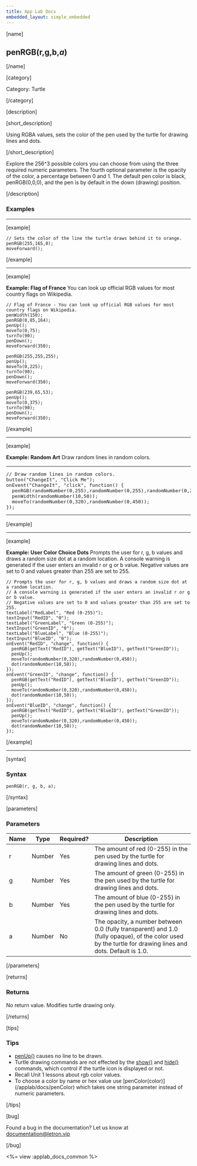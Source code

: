 ```yaml
---
title: App Lab Docs
embedded_layout: simple_embedded
---
```


[name]

## penRGB(r,g,b,*a*)

[/name]


[category]

Category: Turtle

[/category]

[description]

[short_description]

Using RGBA values, sets the color of the pen used by the turtle for drawing lines and dots.

[/short_description]

Explore the 256^3 possible colors you can choose from using the three required numeric parameters. The fourth optional parameter is the opacity of the color, a percentage between 0 and 1. The default pen color is black, penRGB(0,0,0), and the pen is by default in the down (drawing) position.

[/description]

### Examples
____________________________________________________

[example]

```
// Sets the color of the line the turtle draws behind it to orange.
penRGB(255,165,0);   
moveForward();
```

[/example]

____________________________________________________

[example]

**Example: Flag of France** You can look up official RGB values for most country flags on Wikipedia. 

```
// Flag of France - You can look up official RGB values for most country flags on Wikipedia.
penWidth(150);
penRGB(0,85,164);
penUp();
moveTo(0,75);
turnTo(90);
penDown();
moveForward(350);

penRGB(255,255,255);
penUp();
moveTo(0,225);
turnTo(90);
penDown();
moveForward(350);

penRGB(239,65,53);
penUp();
moveTo(0,375);
turnTo(90);
penDown();
moveForward(350);
```

[/example]

____________________________________________________

[example]

**Example: Random Art** Draw random lines in random colors.

<table>
<tr>
<td style="border-style:none; width:90%; padding:0px">
<pre>
// Draw random lines in random colors.
button("ChangeIt", "Click Me");
onEvent("ChangeIt", "click", function() {
  penRGB(randomNumber(0,255),randomNumber(0,255),randomNumber(0,255), randomNumber(0,100)/100);
  penWidth(randomNumber(10,50));
  moveTo(randomNumber(0,320),randomNumber(0,450));
});
</pre>
</td>
<td style="border-style:none; width:10%; padding:0px">
<img src='https://images.letron.vip/0bec52b8beb10ab09e0584dfc0a5936b-image-1445781152769.gif'>
</td>
</tr>
</table>

[/example]

____________________________________________________

[example]

**Example: User Color Choice Dots** Prompts the user for r, g, b values and draws a random size dot at a random location. A console warning is generated if the user enters an invalid r or g or b value. Negative values are set to 0 and values greater than 255 are set to 255. 

```
// Prompts the user for r, g, b values and draws a random size dot at a random location. 
// A console warning is generated if the user enters an invalid r or g or b value. 
// Negative values are set to 0 and values greater than 255 are set to 255.
textLabel("RedLabel", "Red (0-255)");
textInput("RedID", "0");
textLabel("GreenLabel", "Green (0-255)");
textInput("GreenID", "0");
textLabel("BlueLabel", "Blue (0-255)");
textInput("BlueID", "0");
onEvent("RedID", "change", function() {
  penRGB(getText("RedID"), getText("BlueID"), getText("GreenID"));
  penUp();
  moveTo(randomNumber(0,320),randomNumber(0,450));
  dot(randomNumber(10,50));
});
onEvent("GreenID", "change", function() {
  penRGB(getText("RedID"), getText("BlueID"), getText("GreenID"));
  penUp();
  moveTo(randomNumber(0,320),randomNumber(0,450));
  dot(randomNumber(10,50));
});
onEvent("BlueID", "change", function() {
  penRGB(getText("RedID"), getText("BlueID"), getText("GreenID"));
  penUp();
  moveTo(randomNumber(0,320),randomNumber(0,450));
  dot(randomNumber(10,50));
});
```

[/example]

____________________________________________________

[syntax]

### Syntax

```
penRGB(r, g, b, a);
```

[/syntax]

[parameters]

### Parameters

| Name  | Type | Required? | Description |
|-----------------|------|-----------|-------------|
| r | Number | Yes | The amount of red (0-255) in the pen used by the turtle for drawing lines and dots.  |
| g | Number | Yes | The amount of green (0-255) in the pen used by the turtle for drawing lines and dots.  |
| b | Number | Yes | The amount of blue (0-255) in the pen used by the turtle for drawing lines and dots.  |
| a | Number | No | The opacity, a number between 0.0 (fully transparent) and 1.0 (fully opaque), of the color used by the turtle for drawing lines and dots. Default is 1.0.  |

[/parameters]

[returns]

### Returns
No return value. Modifies turtle drawing only.

[/returns]

[tips]

### Tips
- [penUp()](/applab/docs/penUp) causes no line to be drawn.
- Turtle drawing commands are not effected by the [show()](/applab/docs/show) and [hide()](/applab/docs/hide) commands, which control if the turtle icon is displayed or not.
- Recall Unit 1 lessons about rgb color values.
- To choose a color by name or hex value use [penColor(color)] (/applab/docs/penColor) which takes one string parameter instead of numeric parameters.

[/tips]

[bug]

Found a bug in the documentation? Let us know at documentation@letron.vip

[/bug]

<%= view :applab_docs_common %>
